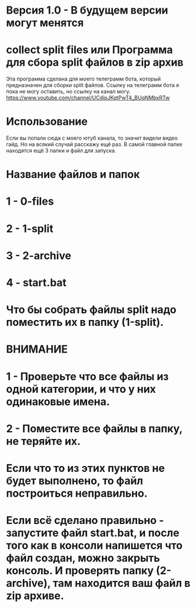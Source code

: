 # Версия 1.0 - В будущем версии могут менятся
# collect split files или Программа для сбора split файлов в zip архив
Эта программа сделана для моего телеграмм бота, который предназначен для сборки split файлов.
Ссылку на телеграмм бота я пока не могу оставить, но ссылку на канал могу.
https://www.youtube.com/channel/UCdipJKqtPwT4_BUqNMbxRTw
# Использование
Если вы попали сюда с моего ютуб канала, то значит видели видео гайд. Но на всякий случай расскажу ещё раз.
В самой главной папке находятся ещё 3 папки и файл для запуска.
# Название файлов и папок
# 1 - 0-files
# 2 - 1-split
# 3 - 2-archive
# 4 - start.bat
# Что бы собрать файлы split надо поместить их в папку (1-split). 
# ВНИМАНИЕ
# 1 - Проверьте что все файлы из одной категории, и что у них одинаковые имена.
# 2 - Поместите все файлы в папку, не теряйте их.
# Если что то из этих пунктов не будет выполнено, то файл построиться неправильно.
# Если всё сделано правильно - запустите файл start.bat, и после того как в консоли напишется что файл создан, можно закрыть консоль. И проверять папку (2-archive), там находится ваш файл в zip архиве.
